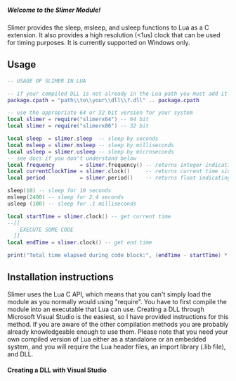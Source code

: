 ##### Welcome to the Slimer Module!
Slimer provides the sleep, msleep, and usleep functions to Lua as a C extension. It also provides a high resolution (&lt;1us) clock that can be used for timing purposes.
It is currently supported on Windows only.

## Usage
```Lua
-- USAGE OF SLIMER IN LUA

-- if your compiled DLL is not already in the Lua path you must add it
package.cpath = "path\\to\\your\\dll\\?.dll" .. package.cpath

-- use the appropriate 64 or 32 bit version for your system
local slimer = require("slimerx64") -- 64 bit
local slimer = require("slimerx86") -- 32 bit

local sleep  = slimer.sleep  -- sleep by seconds
local msleep = slimer.msleep -- sleep by milliseconds
local usleep = slimer.usleep -- sleep by microseconds
-- see docs if you don't understand below
local frequency        = slimer.frequency() -- returns integer indicating frequency of your PerformanceCounter
local currentClockTime = slimer.clock()     -- returns current time since system startup with unit and precision of period
local period           = slimer.period()    -- returns float indicating period of your PerformanceCounter in seconds

sleep(10) -- sleep for 10 seconds
msleep(2400) -- sleep for 2.4 seconds
usleep (100) -- sleep for .1 milliseconds

local startTime = slimer.clock() -- get current time
--[[
    EXECUTE SOME CODE
  ]]
local endTime = slimer.clock() -- get end time

print("Total time elapsed during code block:", (endTime - startTime) * period / 1000000, "microseconds")
```

## Installation instructions
Slimer uses the Lua C API, which means that you can't simply load the module as you normally would using "require". You have to first compile the module into an executable that Lua can use. Creating a DLL through Microsoft Visual Studio is the easiest, so I have provided instructions for this method. If you are aware of the other compilation methods you are probably already knowledgeable enough to use them. Please note that you need your own compiled version of Lua either as a standalone or an embedded system, and you will require the Lua header files, an import library (.lib file), and DLL.

#### Creating a DLL with Visual Studio
